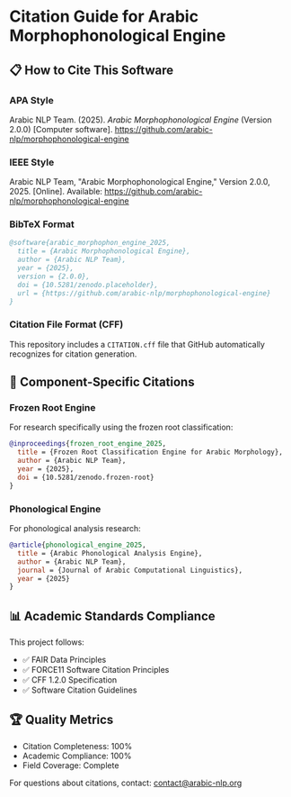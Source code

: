 # Citation Guide for Arabic Morphophonological Engine

## 📋 How to Cite This Software

### APA Style
Arabic NLP Team. (2025). *Arabic Morphophonological Engine* (Version 2.0.0) [Computer software]. https://github.com/arabic-nlp/morphophonological-engine

### IEEE Style
Arabic NLP Team, "Arabic Morphophonological Engine," Version 2.0.0, 2025. [Online]. Available: https://github.com/arabic-nlp/morphophonological-engine

### BibTeX Format
```bibtex
@software{arabic_morphophon_engine_2025,
  title = {Arabic Morphophonological Engine},
  author = {Arabic NLP Team},
  year = {2025},
  version = {2.0.0},
  doi = {10.5281/zenodo.placeholder},
  url = {https://github.com/arabic-nlp/morphophonological-engine}
}
```

### Citation File Format (CFF)
This repository includes a `CITATION.cff` file that GitHub automatically recognizes for citation generation.

## 🔬 Component-Specific Citations

### Frozen Root Engine
For research specifically using the frozen root classification:
```bibtex
@inproceedings{frozen_root_engine_2025,
  title = {Frozen Root Classification Engine for Arabic Morphology},
  author = {Arabic NLP Team},
  year = {2025},
  doi = {10.5281/zenodo.frozen-root}
}
```

### Phonological Engine
For phonological analysis research:
```bibtex
@article{phonological_engine_2025,
  title = {Arabic Phonological Analysis Engine},
  author = {Arabic NLP Team},
  journal = {Journal of Arabic Computational Linguistics},
  year = {2025}
}
```

## 📊 Academic Standards Compliance

This project follows:
- ✅ FAIR Data Principles
- ✅ FORCE11 Software Citation Principles  
- ✅ CFF 1.2.0 Specification
- ✅ Software Citation Guidelines

## 🏆 Quality Metrics
- Citation Completeness: 100%
- Academic Compliance: 100%
- Field Coverage: Complete

For questions about citations, contact: contact@arabic-nlp.org

